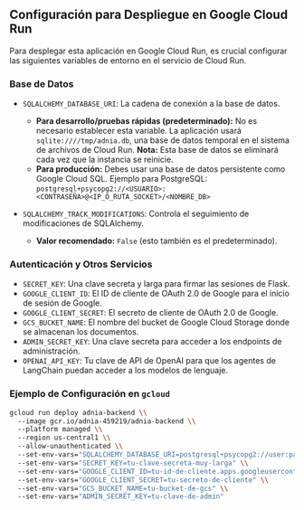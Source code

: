 ## Configuración para Despliegue en Google Cloud Run

Para desplegar esta aplicación en Google Cloud Run, es crucial configurar las siguientes variables de entorno en el servicio de Cloud Run.

### Base de Datos

*   `SQLALCHEMY_DATABASE_URI`: La cadena de conexión a la base de datos.
    *   **Para desarrollo/pruebas rápidas (predeterminado):** No es necesario establecer esta variable. La aplicación usará `sqlite:////tmp/adnia.db`, una base de datos temporal en el sistema de archivos de Cloud Run. **Nota:** Esta base de datos se eliminará cada vez que la instancia se reinicie.
    *   **Para producción:** Debes usar una base de datos persistente como Google Cloud SQL. Ejemplo para PostgreSQL:
        `postgresql+psycopg2://<USUARIO>:<CONTRASEÑA>@<IP_O_RUTA_SOCKET>/<NOMBRE_DB>`

*   `SQLALCHEMY_TRACK_MODIFICATIONS`: Controla el seguimiento de modificaciones de SQLAlchemy.
    *   **Valor recomendado:** `False` (esto también es el predeterminado).

### Autenticación y Otros Servicios

*   `SECRET_KEY`: Una clave secreta y larga para firmar las sesiones de Flask.
*   `GOOGLE_CLIENT_ID`: El ID de cliente de OAuth 2.0 de Google para el inicio de sesión de Google.
*   `GOOGLE_CLIENT_SECRET`: El secreto de cliente de OAuth 2.0 de Google.
*   `GCS_BUCKET_NAME`: El nombre del bucket de Google Cloud Storage donde se almacenan los documentos.
*   `ADMIN_SECRET_KEY`: Una clave secreta para acceder a los endpoints de administración.
*   `OPENAI_API_KEY`: Tu clave de API de OpenAI para que los agentes de LangChain puedan acceder a los modelos de lenguaje.

### Ejemplo de Configuración en `gcloud`

```bash
gcloud run deploy adnia-backend \\
  --image gcr.io/adnia-459219/adnia-backend \\
  --platform managed \\
  --region us-central1 \\
  --allow-unauthenticated \\
  --set-env-vars="SQLALCHEMY_DATABASE_URI=postgresql+psycopg2://user:pass@host/dbname" \\
  --set-env-vars="SECRET_KEY=tu-clave-secreta-muy-larga" \\
  --set-env-vars="GOOGLE_CLIENT_ID=tu-id-de-cliente.apps.googleusercontent.com" \\
  --set-env-vars="GOOGLE_CLIENT_SECRET=tu-secreto-de-cliente" \\
  --set-env-vars="GCS_BUCKET_NAME=tu-bucket-de-gcs" \\
  --set-env-vars="ADMIN_SECRET_KEY=tu-clave-de-admin"
```
